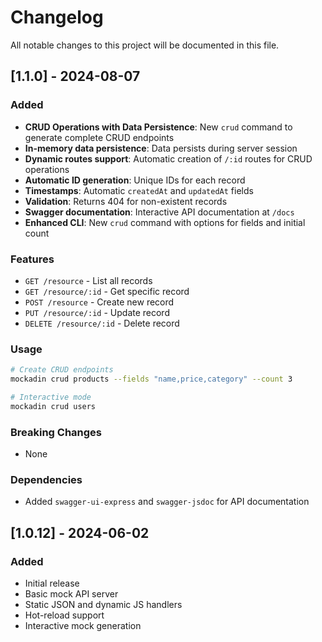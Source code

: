 # Changelog

All notable changes to this project will be documented in this file.

## [1.1.0] - 2024-08-07

### Added
- **CRUD Operations with Data Persistence**: New `crud` command to generate complete CRUD endpoints
- **In-memory data persistence**: Data persists during server session
- **Dynamic routes support**: Automatic creation of `/:id` routes for CRUD operations
- **Automatic ID generation**: Unique IDs for each record
- **Timestamps**: Automatic `createdAt` and `updatedAt` fields
- **Validation**: Returns 404 for non-existent records
- **Swagger documentation**: Interactive API documentation at `/docs`
- **Enhanced CLI**: New `crud` command with options for fields and initial count

### Features
- `GET /resource` - List all records
- `GET /resource/:id` - Get specific record
- `POST /resource` - Create new record
- `PUT /resource/:id` - Update record
- `DELETE /resource/:id` - Delete record

### Usage
```bash
# Create CRUD endpoints
mockadin crud products --fields "name,price,category" --count 3

# Interactive mode
mockadin crud users
```

### Breaking Changes
- None

### Dependencies
- Added `swagger-ui-express` and `swagger-jsdoc` for API documentation

## [1.0.12] - 2024-06-02

### Added
- Initial release
- Basic mock API server
- Static JSON and dynamic JS handlers
- Hot-reload support
- Interactive mock generation 